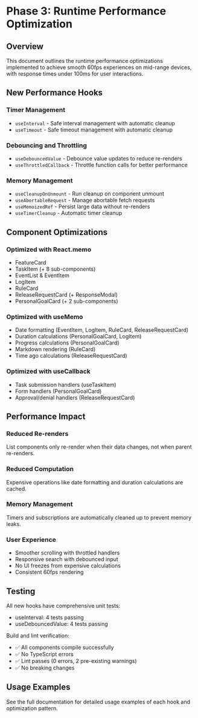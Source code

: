 # Phase 3: Runtime Performance Optimization

## Overview

This document outlines the runtime performance optimizations implemented to achieve smooth 60fps experiences on mid-range devices, with response times under 100ms for user interactions.

## New Performance Hooks

### Timer Management
- `useInterval` - Safe interval management with automatic cleanup
- `useTimeout` - Safe timeout management with automatic cleanup

### Debouncing and Throttling
- `useDebouncedValue` - Debounce value updates to reduce re-renders
- `useThrottledCallback` - Throttle function calls for better performance

### Memory Management
- `useCleanupOnUnmount` - Run cleanup on component unmount
- `useAbortableRequest` - Manage abortable fetch requests  
- `useMemoizedRef` - Persist large data without re-renders
- `useTimerCleanup` - Automatic timer cleanup

## Component Optimizations

### Optimized with React.memo
- FeatureCard
- TaskItem (+ 8 sub-components)
- EventList & EventItem
- LogItem
- RuleCard
- ReleaseRequestCard (+ ResponseModal)
- PersonalGoalCard (+ 2 sub-components)

### Optimized with useMemo
- Date formatting (EventItem, LogItem, RuleCard, ReleaseRequestCard)
- Duration calculations (PersonalGoalCard, LogItem)
- Progress calculations (PersonalGoalCard)
- Markdown rendering (RuleCard)
- Time ago calculations (ReleaseRequestCard)

### Optimized with useCallback
- Task submission handlers (useTaskItem)
- Form handlers (PersonalGoalCard)
- Approval/denial handlers (ReleaseRequestCard)

## Performance Impact

### Reduced Re-renders
List components only re-render when their data changes, not when parent re-renders.

### Reduced Computation
Expensive operations like date formatting and duration calculations are cached.

### Memory Management
Timers and subscriptions are automatically cleaned up to prevent memory leaks.

### User Experience
- Smoother scrolling with throttled handlers
- Responsive search with debounced input
- No UI freezes from expensive calculations
- Consistent 60fps rendering

## Testing

All new hooks have comprehensive unit tests:
- useInterval: 4 tests passing
- useDebouncedValue: 4 tests passing

Build and lint verification:
- ✅ All components compile successfully
- ✅ No TypeScript errors
- ✅ Lint passes (0 errors, 2 pre-existing warnings)
- ✅ No breaking changes

## Usage Examples

See the full documentation for detailed usage examples of each hook and optimization pattern.

